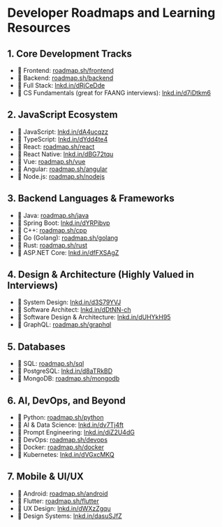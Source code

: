 # Developer Roadmaps and Learning Resources

## 1. Core Development Tracks
- 🔹 Frontend: [roadmap.sh/frontend](https://roadmap.sh/frontend)  
- 🔹 Backend: [roadmap.sh/backend](https://roadmap.sh/backend)  
- 🔹 Full Stack: [lnkd.in/dRjCeDde](https://lnkd.in/dRjCeDde)  
- 🔹 CS Fundamentals (great for FAANG interviews): [lnkd.in/d7iDtkm6](https://lnkd.in/d7iDtkm6)  

## 2. JavaScript Ecosystem
- 🔹 JavaScript: [lnkd.in/dA4ucqzz](https://lnkd.in/dA4ucqzz)  
- 🔹 TypeScript: [lnkd.in/dYdd4te4](https://lnkd.in/dYdd4te4)  
- 🔹 React: [roadmap.sh/react](https://roadmap.sh/react)  
- 🔹 React Native: [lnkd.in/dBG72tqu](https://lnkd.in/dBG72tqu)  
- 🔹 Vue: [roadmap.sh/vue](https://roadmap.sh/vue)  
- 🔹 Angular: [roadmap.sh/angular](https://roadmap.sh/angular)  
- 🔹 Node.js: [roadmap.sh/nodejs](https://roadmap.sh/nodejs)  

## 3. Backend Languages & Frameworks
- 🔹 Java: [roadmap.sh/java](https://roadmap.sh/java)  
- 🔹 Spring Boot: [lnkd.in/dYRPibvp](https://lnkd.in/dYRPibvp)  
- 🔹 C++: [roadmap.sh/cpp](https://roadmap.sh/cpp)  
- 🔹 Go (Golang): [roadmap.sh/golang](https://roadmap.sh/golang)  
- 🔹 Rust: [roadmap.sh/rust](https://roadmap.sh/rust)  
- 🔹 ASP.NET Core: [lnkd.in/dfFXSAgZ](https://lnkd.in/dfFXSAgZ)  

## 4. Design & Architecture (Highly Valued in Interviews)
- 🔹 System Design: [lnkd.in/d3S79YVJ](https://lnkd.in/d3S79YVJ)  
- 🔹 Software Architect: [lnkd.in/dDtNN-ch](https://lnkd.in/dDtNN-ch)  
- 🔹 Software Design & Architecture: [lnkd.in/dUHYkH95](https://lnkd.in/dUHYkH95)  
- 🔹 GraphQL: [roadmap.sh/graphql](https://roadmap.sh/graphql)  

## 5. Databases
- 🔹 SQL: [roadmap.sh/sql](https://roadmap.sh/sql)  
- 🔹 PostgreSQL: [lnkd.in/d8aTRkBD](https://lnkd.in/d8aTRkBD)  
- 🔹 MongoDB: [roadmap.sh/mongodb](https://roadmap.sh/mongodb)  

## 6. AI, DevOps, and Beyond
- 🔹 Python: [roadmap.sh/python](https://roadmap.sh/python)  
- 🔹 AI & Data Science: [lnkd.in/dv7Tj4ft](https://lnkd.in/dv7Tj4ft)  
- 🔹 Prompt Engineering: [lnkd.in/diZ2U4dG](https://lnkd.in/diZ2U4dG)  
- 🔹 DevOps: [roadmap.sh/devops](https://roadmap.sh/devops)  
- 🔹 Docker: [roadmap.sh/docker](https://roadmap.sh/docker)  
- 🔹 Kubernetes: [lnkd.in/dVGxcMKQ](https://lnkd.in/dVGxcMKQ)  

## 7. Mobile & UI/UX
- 🔹 Android: [roadmap.sh/android](https://roadmap.sh/android)  
- 🔹 Flutter: [roadmap.sh/flutter](https://roadmap.sh/flutter)  
- 🔹 UX Design: [lnkd.in/dWXzZgqu](https://lnkd.in/dWXzZgqu)  
- 🔹 Design Systems: [lnkd.in/dasuSJfZ](https://lnkd.in/dasuSJfZ)  

